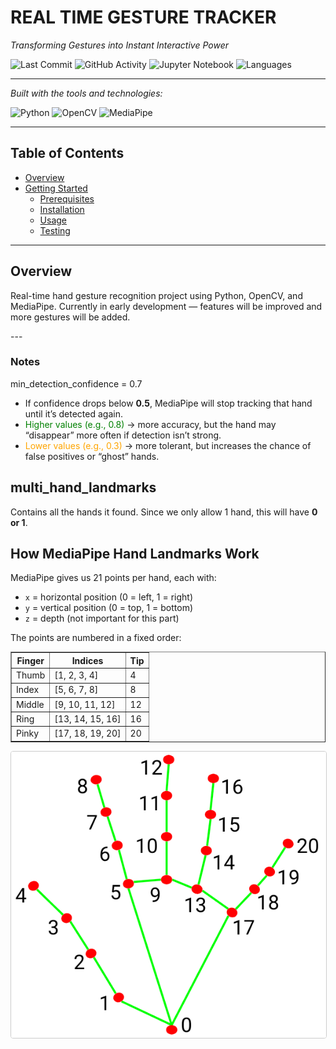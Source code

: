 # REAL TIME GESTURE TRACKER

*Transforming Gestures into Instant Interactive Power*

![Last Commit](https://img.shields.io/github/last-commit/nnamanx/RealTimeGestureTracker?color=grey&label=last%20commit)
![GitHub Activity](https://img.shields.io/github/commit-activity/w/nnamanx/RealTimeGestureTracker)
![Jupyter Notebook](https://img.shields.io/badge/Jupyter-Notebook-orange)
![Languages](https://img.shields.io/github/languages/count/nnamanx/RealTimeGestureTracker)

---

*Built with the tools and technologies:*

<!-- Tech Stack -->
![Python](https://img.shields.io/badge/Python-3.11-blue)
![OpenCV](https://img.shields.io/badge/OpenCV-4.x-blueviolet)
![MediaPipe](https://img.shields.io/badge/MediaPipe-0.10-orange)


---

## Table of Contents

- [Overview](#overview)
- [Getting Started](#getting-started)
  - [Prerequisites](#prerequisites)
  - [Installation](#installation)
  - [Usage](#usage)
  - [Testing](#testing)

---

## Overview
<p> Real-time hand gesture recognition project using Python, OpenCV, and MediaPipe. Currently in early development — features will be improved and more gestures will be added. </p>
---

### Notes
<p>min_detection_confidence = 0.7</p>
<ul>
  <li>If confidence drops below <strong>0.5</strong>, MediaPipe will stop tracking that hand until it’s detected again.</li>
  <li><span style="color:green;">Higher values (e.g., 0.8)</span> → more accuracy, but the hand may “disappear” more often if detection isn’t strong.</li>
  <li><span style="color:orange;">Lower values (e.g., 0.3)</span> → more tolerant, but increases the chance of false positives or “ghost” hands.</li>
</ul>

<h2>multi_hand_landmarks</h2>
<p>Contains all the hands it found. Since we only allow 1 hand, this will have <strong>0 or 1</strong>.</p>

<h2>How MediaPipe Hand Landmarks Work</h2>
<p>MediaPipe gives us 21 points per hand, each with:</p>
<ul>
  <li><code>x</code> = horizontal position (0 = left, 1 = right)</li>
  <li><code>y</code> = vertical position (0 = top, 1 = bottom)</li>
  <li><code>z</code> = depth (not important for this part)</li>
</ul>

<p>The points are numbered in a fixed order:</p>
<table border="1" cellpadding="5" style="border-collapse:collapse;">
  <tr>
    <th>Finger</th>
    <th>Indices</th>
    <th>Tip</th>
  </tr>
  <tr><td>Thumb</td><td>[1, 2, 3, 4]</td><td>4</td></tr>
  <tr><td>Index</td><td>[5, 6, 7, 8]</td><td>8</td></tr>
  <tr><td>Middle</td><td>[9, 10, 11, 12]</td><td>12</td></tr>
  <tr><td>Ring</td><td>[13, 14, 15, 16]</td><td>16</td></tr>
  <tr><td>Pinky</td><td>[17, 18, 19, 20]</td><td>20</td></tr>
</table>

<p><img src="img.ppm.png" alt="MediaPipe Hand Landmarks" style="max-width:100%;border:1px solid #ccc;border-radius:4px;"></p>
